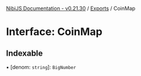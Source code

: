 [NibiJS Documentation - v0.21.30](../intro.md) / [Exports](../modules.md) / CoinMap

# Interface: CoinMap

## Indexable

▪ [denom: `string`]: `BigNumber`
